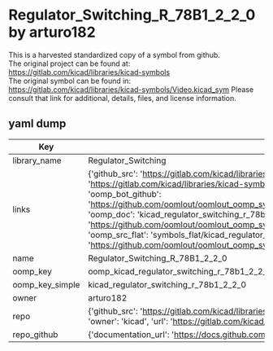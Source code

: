 # Regulator_Switching_R_78B1_2_2_0 by arturo182  
This is a harvested standardized copy of a symbol from github.  
The original project can be found at:  
https://gitlab.com/kicad/libraries/kicad-symbols  
The original symbol can be found in:
https://gitlab.com/kicad/libraries/kicad-symbols/Video.kicad_sym
Please consult that link for additional, details, files, and license information.  
## yaml dump  
| Key | Value |  
| --- | --- |  
| library_name | Regulator_Switching |  
| links | {'github_src': 'https://gitlab.com/kicad/libraries/kicad-symbols/Video.kicad_sym', 'github_src_repo': 'https://gitlab.com/kicad/libraries/kicad-symbols', 'oomp_bot': 'kicad_regulator_switching_r_78b1_2_2_0/working', 'oomp_bot_github': 'https://github.com/oomlout/oomlout_oomp_symbol_bot/tree/main/kicad_regulator_switching_r_78b1_2_2_0/working', 'oomp_doc': 'kicad_regulator_switching_r_78b1_2_2_0/working', 'oomp_doc_github': 'https://github.com/oomlout/oomlout_oomp_symbol_doc/tree/main/kicad_regulator_switching_r_78b1_2_2_0/working', 'oomp_src_flat': 'symbols_flat/kicad_regulator_switching_r_78b1_2_2_0/working', 'oomp_src_flat_github': 'https://github.com/oomlout/oomlout_oomp_symbol_src/tree/main/kicad_regulator_switching_r_78b1_2_2_0/working'} |  
| name | Regulator_Switching_R_78B1_2_2_0 |  
| oomp_key | oomp_kicad_regulator_switching_r_78b1_2_2_0 |  
| oomp_key_simple | kicad_regulator_switching_r_78b1_2_2_0 |  
| owner | arturo182 |  
| repo | {'github_src': 'https://gitlab.com/kicad/libraries/kicad-symbols/Video.kicad_sym', 'name': 'libraries/kicad-symbols', 'owner': 'kicad', 'url': 'https://gitlab.com/kicad/libraries/kicad-symbols'} |  
| repo_github | {'documentation_url': 'https://docs.github.com/rest/repos/repos#get-a-repository', 'message': 'Not Found'} |  


